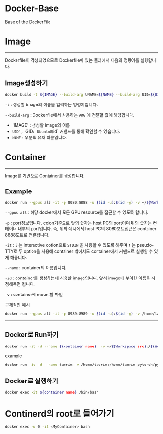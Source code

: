# Docker-Base
Base of the DockerFile

# Image

---

Dockerfile이 작성되었으므로 Dockerfile이 있는 폴더에서 다음의 명령어를 실행합니다.

## Image생성하기

```bash
docker build -t ${IMAGE} --build-arg UNAME=${NAME} --build-arg UID=${UID} --build-arg GID=${UID} .
```

`-t` : 생성할 image의 이름을 입력하는 명령어입니다.

`--build-arg` : Dockerfile에서 사용하는 `ARG` 에 전달할 값에 해당합니다. 
  - 'IMAGE'      : 생성할 image의 이름
  - `UID', `GID` : Ubuntu의 `id` 커맨드를 통해 확인할 수 있습니다. 
  - `NAME`       : 우분투 유저 이름입니다.

# Container

---

Image를 기반으로 Container를 생성합니다. 

## Example

```bash
docker run --gpus all -it -p 8080:8888 -u $(id -u):$(id -g) -v ~/${Workspace src}:/${Workspace dest} --name cont_test -id test
```

`--gpus all` : 해당 docker에서 모든 GPU resource를 접근할 수 있도록 합니다.

`-p` : port정보입니다. colon기준으로 앞의 숫자는 host PC의 port이며 뒤의 숫자는 컨테이너 내부의 port입니다. 즉, 위의 예시에서 host PC의 8080포트접근은 container 8888포트로 연결됩니다.

`-it` : `i` 는 interactive option으로 `STDIN` 을 사용할 수 있도록 해주며 `t` 는 pseudo-TTY로 두 option을 사용해 container 밖에서도 container에서 커맨드르 실행할 수 있게 해줍니다.

`--name` : container의 이름입니다.

`-id` : container를 생성하는데 사용할 image입니다. 앞서 image에 부여한 이름을 지정해주면 됩니다.

`-v` : container에 mount할 파일

구체적인 예시

```bash
docker run --gpus all -it -p 8989:8989 -u $(id -u):$(id -g) -v /home/taerim:/home/taerim --name reacher -id 2672aead2725
```

---

## Docker로 Run하기

```bash
docker run -it -d --name ${container name}  -v ~/${Workspace src}:/${Workspace dest} ${image name} /bin/bash
```

example

```bash
docker run -it -d --name taerim -v /home/taerim:/home/taerim pytorch/pytorch:1.12.0-cuda11.3-cudnn8-runtime /bin/bash
```

## Docker로 실행하기

```bash
docker exec -it ${container name} /bin/bash 
```

# Continerd의 root로 들어가기

```bash
docker exec -u 0 -it <MyContainer> bash
```
